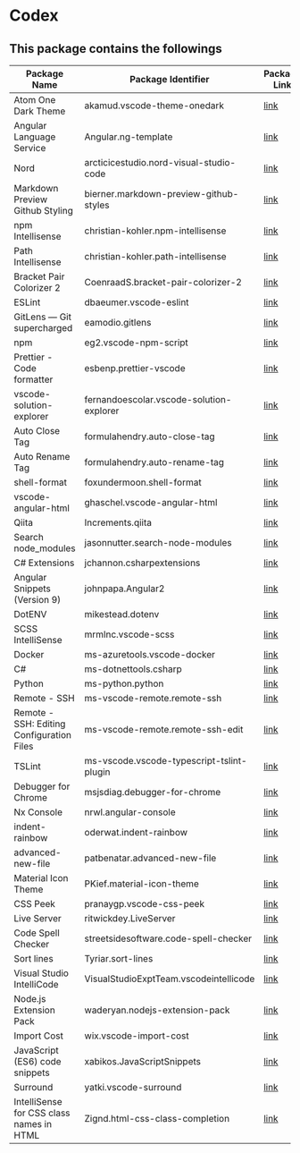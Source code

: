 # Codex

## This package contains the followings

|   Package Name    |   Package Identifier  |   Package Link    |
|   --- |   --- |   --- |
|   Atom One Dark Theme    |   akamud.vscode-theme-onedark |   [link](https://marketplace.visualstudio.com/items?itemName=akamud.vscode-theme-onedark) |
|   Angular Language Service    |   Angular.ng-template |   [link](https://marketplace.visualstudio.com/items?itemName=Angular.ng-template) |
|   Nord    |   arcticicestudio.nord-visual-studio-code |   [link](https://marketplace.visualstudio.com/items?itemName=arcticicestudio.nord-visual-studio-code) |
|   Markdown Preview Github Styling    |   bierner.markdown-preview-github-styles  |   [link](https://marketplace.visualstudio.com/items?itemName=bierner.markdown-preview-github-styles)  |
|   npm Intellisense    |   christian-kohler.npm-intellisense   |   [link](https://marketplace.visualstudio.com/items?itemName=christian-kohler.npm-intellisense)   |
|   Path Intellisense    |   christian-kohler.path-intellisense  |   [link](https://marketplace.visualstudio.com/items?itemName=christian-kohler.path-intellisense)  |
|   Bracket Pair Colorizer 2    |   CoenraadS.bracket-pair-colorizer-2  |   [link](https://marketplace.visualstudio.com/items?itemName=CoenraadS.bracket-pair-colorizer-2)  |
|   ESLint    |   dbaeumer.vscode-eslint  |   [link](https://marketplace.visualstudio.com/items?itemName=dbaeumer.vscode-eslint)  |
|   GitLens — Git supercharged    |   eamodio.gitlens |   [link](https://marketplace.visualstudio.com/items?itemName=eamodio.gitlens) |
|   npm    |   eg2.vscode-npm-script   |   [link](https://marketplace.visualstudio.com/items?itemName=eg2.vscode-npm-script)   |
|   Prettier - Code formatter    |   esbenp.prettier-vscode  |   [link](https://marketplace.visualstudio.com/items?itemName=esbenp.prettier-vscode)  |
|   vscode-solution-explorer    |   fernandoescolar.vscode-solution-explorer    |   [link](https://marketplace.visualstudio.com/items?itemName=fernandoescolar.vscode-solution-explorer)    |
|   Auto Close Tag    |   formulahendry.auto-close-tag    |   [link](https://marketplace.visualstudio.com/items?itemName=formulahendry.auto-close-tag)    |
|   Auto Rename Tag    |   formulahendry.auto-rename-tag   |   [link](https://marketplace.visualstudio.com/items?itemName=formulahendry.auto-rename-tag)   |
|   shell-format    |   foxundermoon.shell-format   |   [link](https://marketplace.visualstudio.com/items?itemName=foxundermoon.shell-format)   |
|   vscode-angular-html    |   ghaschel.vscode-angular-html    |   [link](https://marketplace.visualstudio.com/items?itemName=ghaschel.vscode-angular-html)    |
|   Qiita    |   Increments.qiita    |   [link](https://marketplace.visualstudio.com/items?itemName=Increments.qiita)    |
|   Search node_modules    |   jasonnutter.search-node-modules |   [link](https://marketplace.visualstudio.com/items?itemName=jasonnutter.search-node-modules) |
|   C# Extensions    |   jchannon.csharpextensions   |   [link](https://marketplace.visualstudio.com/items?itemName=jchannon.csharpextensions)   |
|   Angular Snippets (Version 9)    |   johnpapa.Angular2   |   [link](https://marketplace.visualstudio.com/items?itemName=johnpapa.Angular2)   |
|   DotENV    |   mikestead.dotenv    |   [link](https://marketplace.visualstudio.com/items?itemName=mikestead.dotenv)    |
|   SCSS IntelliSense    |   mrmlnc.vscode-scss  |   [link](https://marketplace.visualstudio.com/items?itemName=mrmlnc.vscode-scss)  |
|   Docker    |   ms-azuretools.vscode-docker |   [link](https://marketplace.visualstudio.com/items?itemName=ms-azuretools.vscode-docker) |
|   C#    |   ms-dotnettools.csharp   |   [link](https://marketplace.visualstudio.com/items?itemName=ms-dotnettools.csharp)   |
|   Python    |   ms-python.python    |   [link](https://marketplace.visualstudio.com/items?itemName=ms-python.python)    |
|   Remote - SSH    |   ms-vscode-remote.remote-ssh |   [link](https://marketplace.visualstudio.com/items?itemName=ms-vscode-remote.remote-ssh) |
|   Remote - SSH: Editing Configuration Files    |   ms-vscode-remote.remote-ssh-edit    |   [link](https://marketplace.visualstudio.com/items?itemName=ms-vscode-remote.remote-ssh-edit)    |
|   TSLint    |   ms-vscode.vscode-typescript-tslint-plugin   |   [link](https://marketplace.visualstudio.com/items?itemName=ms-vscode.vscode-typescript-tslint-plugin)   |
|   Debugger for Chrome    |   msjsdiag.debugger-for-chrome    |   [link](https://marketplace.visualstudio.com/items?itemName=msjsdiag.debugger-for-chrome)    |
|   Nx Console    |   nrwl.angular-console    |   [link](https://marketplace.visualstudio.com/items?itemName=nrwl.angular-console)    |
|   indent-rainbow    |   oderwat.indent-rainbow  |   [link](https://marketplace.visualstudio.com/items?itemName=oderwat.indent-rainbow)  |
|   advanced-new-file    |   patbenatar.advanced-new-file    |   [link](https://marketplace.visualstudio.com/items?itemName=patbenatar.advanced-new-file)    |
|   Material Icon Theme    |   PKief.material-icon-theme   |   [link](https://marketplace.visualstudio.com/items?itemName=PKief.material-icon-theme)   |
|   CSS Peek    |   pranaygp.vscode-css-peek    |   [link](https://marketplace.visualstudio.com/items?itemName=pranaygp.vscode-css-peek)    |
|   Live Server    |   ritwickdey.LiveServer   |   [link](https://marketplace.visualstudio.com/items?itemName=ritwickdey.LiveServer)   |
|   Code Spell Checker    |   streetsidesoftware.code-spell-checker   |   [link](https://marketplace.visualstudio.com/items?itemName=streetsidesoftware.code-spell-checker)   |
|   Sort lines    |   Tyriar.sort-lines   |   [link](https://marketplace.visualstudio.com/items?itemName=Tyriar.sort-lines)   |
|   Visual Studio IntelliCode    |   VisualStudioExptTeam.vscodeintellicode  |   [link](https://marketplace.visualstudio.com/items?itemName=VisualStudioExptTeam.vscodeintellicode)  |
|   Node.js Extension Pack    |   waderyan.nodejs-extension-pack  |   [link](https://marketplace.visualstudio.com/items?itemName=waderyan.nodejs-extension-pack)  |
|   Import Cost    |   wix.vscode-import-cost  |   [link](https://marketplace.visualstudio.com/items?itemName=wix.vscode-import-cost)  |
|   JavaScript (ES6) code snippets    |   xabikos.JavaScriptSnippets  |   [link](https://marketplace.visualstudio.com/items?itemName=xabikos.JavaScriptSnippets)  |
|   Surround    |   yatki.vscode-surround   |   [link](https://marketplace.visualstudio.com/items?itemName=yatki.vscode-surround)   |
|   IntelliSense for CSS class names in HTML    |   Zignd.html-css-class-completion  |   [link](https://marketplace.visualstudio.com/items?itemName=Zignd.html-css-class-completion)  |